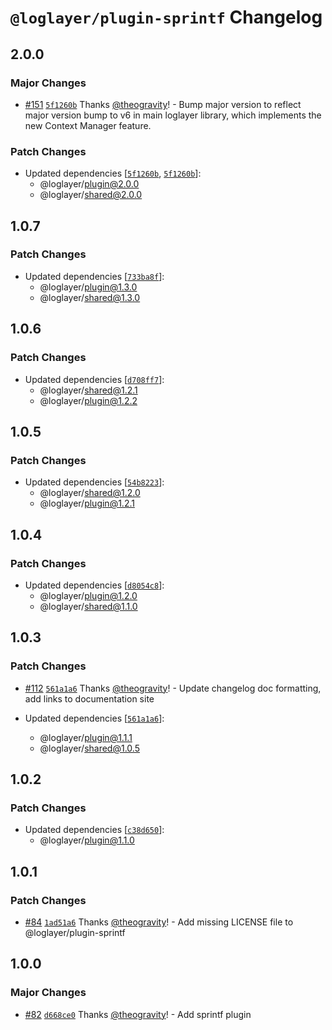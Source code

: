 # `@loglayer/plugin-sprintf` Changelog

## 2.0.0

### Major Changes

- [#151](https://github.com/loglayer/loglayer/pull/151) [`5f1260b`](https://github.com/loglayer/loglayer/commit/5f1260b5b4609b2a20093f934a0a5cc1fced8d26) Thanks [@theogravity](https://github.com/theogravity)! - Bump major version to reflect major version bump to v6 in main loglayer library, which implements the new Context Manager feature.

### Patch Changes

- Updated dependencies [[`5f1260b`](https://github.com/loglayer/loglayer/commit/5f1260b5b4609b2a20093f934a0a5cc1fced8d26), [`5f1260b`](https://github.com/loglayer/loglayer/commit/5f1260b5b4609b2a20093f934a0a5cc1fced8d26)]:
  - @loglayer/plugin@2.0.0
  - @loglayer/shared@2.0.0

## 1.0.7

### Patch Changes

- Updated dependencies [[`733ba8f`](https://github.com/loglayer/loglayer/commit/733ba8f754166839fb00e727820e2e8901ceadbb)]:
  - @loglayer/plugin@1.3.0
  - @loglayer/shared@1.3.0

## 1.0.6

### Patch Changes

- Updated dependencies [[`d708ff7`](https://github.com/loglayer/loglayer/commit/d708ff76fd23a72343f2a9f8ce3c1fcc180adf74)]:
  - @loglayer/shared@1.2.1
  - @loglayer/plugin@1.2.2

## 1.0.5

### Patch Changes

- Updated dependencies [[`54b8223`](https://github.com/loglayer/loglayer/commit/54b822362f631891cff92d8279883eee994e66cb)]:
  - @loglayer/shared@1.2.0
  - @loglayer/plugin@1.2.1

## 1.0.4

### Patch Changes

- Updated dependencies [[`d8054c8`](https://github.com/loglayer/loglayer/commit/d8054c887f371621e23a53ff2ea90d99afcc0ec3)]:
  - @loglayer/plugin@1.2.0
  - @loglayer/shared@1.1.0

## 1.0.3

### Patch Changes

- [#112](https://github.com/loglayer/loglayer/pull/112) [`561a1a6`](https://github.com/loglayer/loglayer/commit/561a1a64e0f386100bcf4a01fb6375df6e6e72d5) Thanks [@theogravity](https://github.com/theogravity)! - Update changelog doc formatting, add links to documentation site

- Updated dependencies [[`561a1a6`](https://github.com/loglayer/loglayer/commit/561a1a64e0f386100bcf4a01fb6375df6e6e72d5)]:
  - @loglayer/plugin@1.1.1
  - @loglayer/shared@1.0.5

## 1.0.2

### Patch Changes

- Updated dependencies [[`c38d650`](https://github.com/loglayer/loglayer/commit/c38d65064017013aaf13aa4291eddff6936204f8)]:
  - @loglayer/plugin@1.1.0

## 1.0.1

### Patch Changes

- [#84](https://github.com/loglayer/loglayer/pull/84) [`1ad51a6`](https://github.com/loglayer/loglayer/commit/1ad51a649f3a8d6923b22c09857a2abdd17824c5) Thanks [@theogravity](https://github.com/theogravity)! - Add missing LICENSE file to @loglayer/plugin-sprintf

## 1.0.0

### Major Changes

- [#82](https://github.com/loglayer/loglayer/pull/82) [`d668ce0`](https://github.com/loglayer/loglayer/commit/d668ce00bf50dc5dc83130f2d9463d1a7bd6f7b4) Thanks [@theogravity](https://github.com/theogravity)! - Add sprintf plugin
